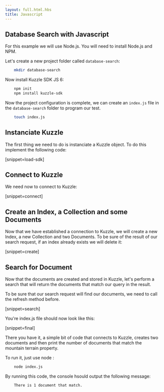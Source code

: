 ```yaml
---
layout: full.html.hbs
title: Javascript
---
```



## Database Search with Javascript

For this example we will use Node.js. You will need to install Node.js and NPM.

Let's create a new project folder called `database-search`:


```bash
    mkdir database-search
```

Now install Kuzzle SDK JS 6:


```bash
    npm init
    npm install kuzzle-sdk
```

Now the project configuration is complete, we can create an `index.js` file in the `database-search` folder to program our test.

```bash
    touch index.js
```
## Instanciate Kuzzle

The first thing we need to do is instanciate a Kuzzle object. To do this implement the following code:

[snippet=load-sdk]

## Connect to Kuzzle

We need now to connect to Kuzzle:

[snippet=connect]

## Create an Index, a Collection and some Documents

Now that we have established a connection to Kuzzle, we will create a new Index, a new Collection and two Documents.
To be sure of the result of our search request, if an index already exists we will delete it: 

[snippet=create]


## Search for Document

Now that the documents are created and stored in Kuzzle, let's perform a search that will return the documents that match our query in the result.

To be sure that our search request will find our documents, we need to call the refresh method before.

[snippet=search]

You're index.js file should now look like this:

[snippet=final]

There you have it, a simple bit of code that connects to Kuzzle, creates two documents and then print the number of documents that match the mountain terrain property.

To run it, just use node :

```bash
    node index.js
```

By running this code, the console hsould output the following message:
```bash
    There is 1 document that match.
```
